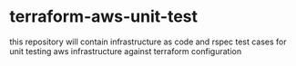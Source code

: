 # terraform-aws-unit-test
this repository will contain infrastructure as code and rspec test cases for unit testing aws infrastructure against terraform configuration
